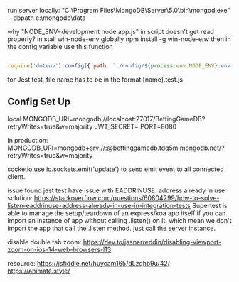 run server locally:
"C:\Program Files\MongoDB\Server\5.0\bin\mongod.exe" --dbpath c:\mongodb\data


why "NODE_ENV=development node app.js" in script doesn't get read properly?
in stall win-node-env globally
npm install -g win-node-env
then in the config variable use this function
```javascript

require('dotenv').config({ path: `./config/${process.env.NODE_ENV}.env`});

```


for Jest test,
file name has to be in the format [name].test.js


## Config Set Up
local
MONGODB_URI=mongodb://localhost:27017/BettingGameDB?retryWrites=true&w=majority
JWT_SECRET=
PORT=8080

in production:
MONGODB_URI=mongodb+srv://<USERID>:<password>@bettinggamedb.tdq5m.mongodb.net/<DB>?retryWrites=true&w=majority


socketio
use
io.sockets.emit('update') to send emit event to all connected client.


issue found
jest test have issue with EADDRINUSE: address already in use
solution: https://stackoverflow.com/questions/60804299/how-to-solve-listen-eaddrinuse-address-already-in-use-in-integration-tests
Supertest is able to manage the setup/teardown of an express/koa app itself if you can import an instance of app without calling .listen() on it.
which mean we don't import the app that call the .listen method. just call the server instance.


disable double tab zoom:
https://dev.to/jasperreddin/disabling-viewport-zoom-on-ios-14-web-browsers-l13

resource:
https://jsfiddle.net/huycam165/dLzqhb9u/42/
https://animate.style/


